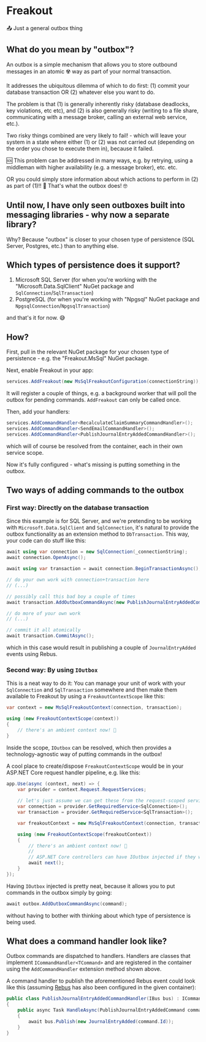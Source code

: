 ﻿# Freakout

📤 Just a general outbox thing


## What do you mean by "outbox"?

An outbox is a simple mechanism that allows you to store outbound messages in an atomic ☢️ way as part of your normal transaction.

It addresses the ubiquitous dilemma of which to do first: (1) commit your database transaction OR (2) whatever else you want to do.

The problem is that (1) is generally inherently risky (database deadlocks, key violations, etc etc), and (2) is also generally risky (writing to a file share, communicating with a message broker, calling an external web service, etc.).

Two risky things combined are very likely to fail! - which will leave your system in a state where either (1) or (2) was not carried out (depending on the order you chose to execute them in), because it failed.

🆘 This problem can be addressed in many ways, e.g. by retrying, using a middleman with higher availability (e.g. a message broker), etc. etc.

OR you could simply store information about which actions to perform in (2) as part of (1)!! 🤯 That's what the outbox does! 🤓


## Until now, I have only seen outboxes built into messaging libraries - why now a separate library?

Why? Because "outbox" is closer to your chosen type of persistence (SQL Server, Postgres, etc.) than to anything else.


## Which types of persistence does it support?

1. Microsoft SQL Server (for when you're working with the "Microsoft.Data.SqlClient" NuGet package and `SqlConnection`/`SqlTransaction`)
1. PostgreSQL (for when you're working with "Npgsql" NuGet package and `NpgsqlConnection`/`NpgsqlTransaction`)

and that's it for now. 😅


## How?

First, pull in the relevant NuGet package for your chosen type of persistence - e.g. the "Freakout.MsSql" NuGet package.

Next, enable Freakout in your app:

```csharp
services.AddFreakout(new MsSqlFreakoutConfiguration(connectionString));
```

It will register a couple of things, e.g. a background worker that will poll the outbox for pending commands. `AddFreakout` can only be called once.

Then, add your handlers:

```csharp
services.AddCommandHandler<RecalculateClaimSummaryCommandHandler>();
services.AddCommandHandler<SendEmailCommandHandler>();
services.AddCommandHandler<PublishJournalEntryAddedCommandHandler>();
```

which will of course be resolved from the container, each in their own service scope.

Now it's fully configured - what's missing is putting something in the outbox.

## Two ways of adding commands to the outbox

### First way: Directly on the database transaction

Since this example is for SQL Server, and we're pretending to be working with `Microsoft.Data.SqlClient` and `SqlConnection`, it's natural to
provide the outbox functionality as an extension method to `DbTransaction`. This way, your code can do stuff like this:

```csharp
await using var connection = new SqlConnection(_connectionString);
await connection.OpenAsync();

await using var transaction = await connection.BeginTransactionAsync();

// do your own work with connection+transaction here
// (...)

// possibly call this bad boy a couple of times
await transaction.AddOutboxCommandAsync(new PublishJournalEntryAddedCommand(Id: journalEntryId));

// do more of your own work
// (...)

// commit it all atomically
await transaction.CommitAsync();
```

which in this case would result in publishing a couple of `JournalEntryAdded` events using Rebus.


### Second way: By using `IOutbox`

This is a neat way to do it: You can manage your unit of work with your `SqlConnection` and `SqlTransaction` somewhere
and then make them available to Freakout by using a `FreakoutContextScope` like this:

```csharp
var context = new MsSqlFreakoutContext(connection, transaction);

using (new FreakoutContextScope(context))
{
	// there's an ambient context now! 🙂
}
```

Inside the scope, `IOutbox` can be resolved, which then provides a technology-agnostic way of putting commands in the outbox!

A cool place to create/dispose `FreakoutContextScope` would be in your ASP.NET Core request handler pipeline, e.g. like this:

```csharp
app.Use(async (context, next) => {
	var provider = context.Request.RequestServices;
	
	// let's just assume we can get these from the request-scoped services:
	var connection = provider.GetRequiredService<SqlConnection>();
	var transaction = provider.GetRequiredService<SqlTransaction>();

	var freakoutContext = new MsSqlFreakoutContext(connection, transaction);

	using (new FreakoutContextScope(freakoutContext))
	{
		// there's an ambient context now! 🙂
		//
		// ASP.NET Core controllers can have IOutbox injected if they want!
		await next();
	}
});

```

Having `IOutbox` injected is pretty neat, because it allows you to put commands in the outbox simply by going:

```csharp
await outbox.AddOutboxCommandAsync(command);
```

without having to bother with thinking about which type of persistence is being used.


## What does a command handler look like?

Outbox commands are dispatched to handlers. Handlers are classes that implement `ICommandHandler<TCommand>` and are registered in the 
container using the `AddCommandHandler` extension method shown above.

A command handler to publish the aforementioned Rebus event could look like this (assuming [Rebus](https://github.com/rebus-org/Rebus) has also been configured in the given container):

```csharp
public class PublishJournalEntryAddedCommandHandler(IBus bus) : ICommandHandler<PublishJournalEntryAddedCommand>
{
	public async Task HandleAsync(PublishJournalEntryAddedCommand command, CancellationToken token)
	{
		await bus.Publish(new JournalEntryAdded(command.Id));
	}
}
```


